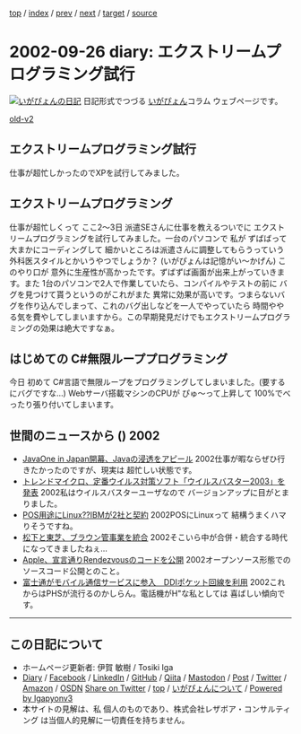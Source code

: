 [top](../index.html) 
 / [index](index.html) 
 / [prev](ig020923.html) 
 / [next](ig020927.html) 
 / [target](https://www.igapyon.jp/igapyon/diary/2002/ig020926.html) 
 / [source](https://github.com/igapyon/diary/blob/master/2002/ig020926.src.md) 

2002-09-26 diary: エクストリームプログラミング試行
=====================================================================================================
[![いがぴょんの日記](https://www.igapyon.jp/igapyon/diary/images/iga202308_128.jpg "いがぴょん")](https://www.igapyon.jp/igapyon/diary/memo/memoigapyon.html) 日記形式でつづる [いがぴょん](https://www.igapyon.jp/igapyon/diary/memo/memoigapyon.html)コラム ウェブページです。

[old-v2](ig020926-orig.html)

## エクストリームプログラミング試行

仕事が超忙しかったのでXPを試行してみました。


## エクストリームプログラミング

仕事が超忙しくって ここ2～3日 派遣SEさんに仕事を教えるついでに エクストリームプログラミングを試行してみました。一台のパソコンで 私が ずばばって大まかにコーディングして 細かいところは派遣さんに調整してもらうっていう外科医スタイルとかいうやつでしょうか？ (いがぴょんは記憶がい～かげん) このやり口が 意外に生産性が高かったです。ずばずば画面が出来上がっていきます。また 1台のパソコンで2人で作業していたら、コンパイルやテストの前に バグを見つけて貰うというのがこれがまた 異常に効果が高いです。つまらないバグを作り込んでしまって、これのバグ出しなどを一人でやっていたら 時間ややる気を費やしてしまいますから。この早期発見だけでもエクストリームプログラミングの効果は絶大ですなぁ。

## はじめての C#無限ループプログラミング

今日 初めて C#言語で無限ループをプログラミングしてしまいました。(要するにバグですな…)
Webサーバ搭載マシンのCPUが ぴゅ～って上昇して 100%でべったり張り付いてしまいます。

## 世間のニュースから () 2002

* [JavaOne in Japan開幕、Javaの浸透をアピール](http://www.zdnet.co.jp/news/0209/25/njbt_06.html)  2002仕事が暇ならぜひ行きたかったのですが、現実は 超忙しい状態です。
* [トレンドマイクロ、定番ウイルス対策ソフト「ウイルスバスター2003」を発表](http://www.zdnet.co.jp/news/0209/26/njbt_06.html)  2002私はウイルスバスターユーザなので バージョンアップに目がとまりました。
* [POS用途にLinux??IBMが2社と契約](http://www.zdnet.co.jp/news/0209/26/nebt_03.html)  2002POSにLinuxって 結構うまくハマりそうですね。
* [松下と東芝、ブラウン管事業を統合](http://www.zdnet.co.jp/news/0209/26/njbt_08.html)  2002そこいら中が合併・統合する時代になってきましたねぇ…
* [Apple、宣言通りRendezvousのコードを公開](http://www.zdnet.co.jp/news/0209/26/nebt_06.html)  2002オープンソース形態でのソースコード公開とのこと。
* [富士通がモバイル通信サービスに参入　DDIポケット回線を利用](http://www.zdnet.co.jp/news/0209/26/njbt_01.html)  2002これからはPHSが流行るのかしらん。電話機がH"な私としては 喜ばしい傾向です。


----------------------------------------------------------------------------------------------------

## この日記について

* ホームページ更新者: 伊賀 敏樹 / Tosiki Iga
* [Diary](https://www.igapyon.jp/igapyon/diary/) / [Facebook](https://www.facebook.com/igapyon) / [LinkedIn](https://www.linkedin.com/in/toshikiiga) / [GitHub](https://github.com/igapyon) / [Qiita](https://qiita.com/igapyon) / [Mastodon](https://social.vivaldi.net/@igapyon) / [Post](https://post.news/igapyon) / [Twitter](https://twitter.com/ToshikiIga) / [Amazon](https://www.amazon.co.jp/%E4%BC%8A%E8%B3%80-%E6%95%8F%E6%A8%B9/e/B004LTQWCQ) / [OSDN](https://ja.osdn.net/users/iga/)
[Share on Twitter](https://twitter.com/intent/tweet?hashtags=igapyon%2Cdiary%2C%E3%81%84%E3%81%8C%E3%81%B4%E3%82%87%E3%82%93&text=%E3%82%A8%E3%82%AF%E3%82%B9%E3%83%88%E3%83%AA%E3%83%BC%E3%83%A0%E3%83%97%E3%83%AD%E3%82%B0%E3%83%A9%E3%83%9F%E3%83%B3%E3%82%B0%E8%A9%A6%E8%A1%8C&url=https%3A%2F%2Fwww.igapyon.jp%2Figapyon%2Fdiary%2F2002%2Fig020926.html) / [top](../index.html) / [いがぴょんについて](https://www.igapyon.jp/igapyon/diary/memo/memoigapyon.html) / [Powered by Igapyonv3](https://github.com/igapyon/igapyonv3)
* 本サイトの見解は、私 個人のものであり、株式会社レザボア・コンサルティング は当個人的見解に一切責任を持ちません。 
